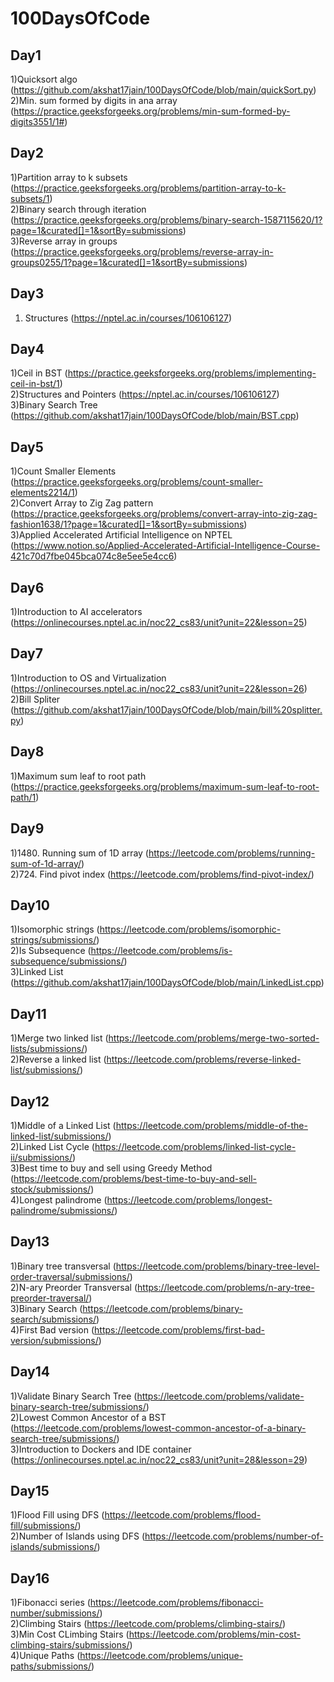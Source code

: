 # 100DaysOfCode

## Day1
1)Quicksort algo (https://github.com/akshat17jain/100DaysOfCode/blob/main/quickSort.py) </br>
2)Min. sum formed by digits in ana array (https://practice.geeksforgeeks.org/problems/min-sum-formed-by-digits3551/1#)</br>

## Day2
1)Partition array to k subsets (https://practice.geeksforgeeks.org/problems/partition-array-to-k-subsets/1) </br>
2)Binary search through iteration (https://practice.geeksforgeeks.org/problems/binary-search-1587115620/1?page=1&curated[]=1&sortBy=submissions) </br>
3)Reverse array in groups (https://practice.geeksforgeeks.org/problems/reverse-array-in-groups0255/1?page=1&curated[]=1&sortBy=submissions)

## Day3
1) Structures (https://nptel.ac.in/courses/106106127) </br>

## Day4
1)Ceil in BST (https://practice.geeksforgeeks.org/problems/implementing-ceil-in-bst/1) </br>
2)Structures and Pointers (https://nptel.ac.in/courses/106106127) </br>
3)Binary Search Tree (https://github.com/akshat17jain/100DaysOfCode/blob/main/BST.cpp) </br>

## Day5
1)Count Smaller Elements (https://practice.geeksforgeeks.org/problems/count-smaller-elements2214/1) </br>
2)Convert Array to Zig Zag pattern (https://practice.geeksforgeeks.org/problems/convert-array-into-zig-zag-fashion1638/1?page=1&curated[]=1&sortBy=submissions) </br>
3)Applied Accelerated Artificial Intelligence on NPTEL (https://www.notion.so/Applied-Accelerated-Artificial-Intelligence-Course-421c70d7fbe045bca074c8e5ee5e4cc6) </br>

## Day6
1)Introduction to AI accelerators (https://onlinecourses.nptel.ac.in/noc22_cs83/unit?unit=22&lesson=25) </br>

## Day7
1)Introduction to OS and Virtualization (https://onlinecourses.nptel.ac.in/noc22_cs83/unit?unit=22&lesson=26) </br>
2)Bill Spliter (https://github.com/akshat17jain/100DaysOfCode/blob/main/bill%20splitter.py) </br>

## Day8
1)Maximum sum leaf to root path (https://practice.geeksforgeeks.org/problems/maximum-sum-leaf-to-root-path/1) </br> 

## Day9
1)1480. Running sum of 1D array (https://leetcode.com/problems/running-sum-of-1d-array/) </br>
2)724. Find pivot index (https://leetcode.com/problems/find-pivot-index/) </br>

## Day10
1)Isomorphic strings (https://leetcode.com/problems/isomorphic-strings/submissions/) </br>
2)Is Subsequence (https://leetcode.com/problems/is-subsequence/submissions/) </br>
3)Linked List (https://github.com/akshat17jain/100DaysOfCode/blob/main/LinkedList.cpp) </br>

## Day11
1)Merge two linked list (https://leetcode.com/problems/merge-two-sorted-lists/submissions/) </br>
2)Reverse a linked list (https://leetcode.com/problems/reverse-linked-list/submissions/) </br>

## Day12
1)Middle of a Linked List (https://leetcode.com/problems/middle-of-the-linked-list/submissions/) </br>
2)Linked List Cycle (https://leetcode.com/problems/linked-list-cycle-ii/submissions/) </br>
3)Best time to buy and sell using Greedy Method (https://leetcode.com/problems/best-time-to-buy-and-sell-stock/submissions/) </br>
4)Longest palindrome (https://leetcode.com/problems/longest-palindrome/submissions/) </br>

## Day13
1)Binary tree transversal (https://leetcode.com/problems/binary-tree-level-order-traversal/submissions/) </br>
2)N-ary Preorder Transversal (https://leetcode.com/problems/n-ary-tree-preorder-traversal/) </br>
3)Binary Search (https://leetcode.com/problems/binary-search/submissions/) </br>
4)First Bad version (https://leetcode.com/problems/first-bad-version/submissions/) </br>

## Day14
1)Validate Binary Search Tree (https://leetcode.com/problems/validate-binary-search-tree/submissions/) </br>
2)Lowest Common Ancestor of a BST (https://leetcode.com/problems/lowest-common-ancestor-of-a-binary-search-tree/submissions/) </br>
3)Introduction to Dockers and IDE container (https://onlinecourses.nptel.ac.in/noc22_cs83/unit?unit=28&lesson=29) </br> 

## Day15
1)Flood Fill using DFS (https://leetcode.com/problems/flood-fill/submissions/) </br>
2)Number of Islands using DFS (https://leetcode.com/problems/number-of-islands/submissions/) </br> 

## Day16
1)Fibonacci series (https://leetcode.com/problems/fibonacci-number/submissions/) </br>
2)Climbing Stairs (https://leetcode.com/problems/climbing-stairs/) </br>
3)Min Cost CLimbing Stairs (https://leetcode.com/problems/min-cost-climbing-stairs/submissions/) </br>
4)Unique Paths (https://leetcode.com/problems/unique-paths/submissions/) </br>
